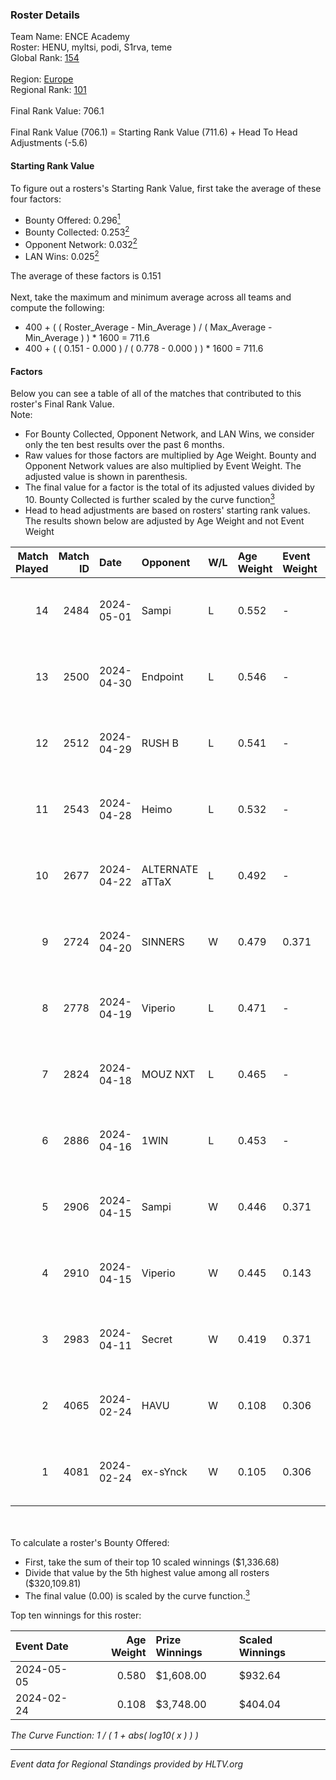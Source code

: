 ### Roster Details<br />
Team Name: ENCE Academy<br />
Roster: HENU, myltsi, podi, S1rva, teme<br />
Global Rank: [154](../standings_global.md)<br />
<br />
Region: [Europe]( ../standings_europe.md)<br />
Regional Rank: [101]( ../standings_europe.md)<br />
<br />
Final Rank Value:  706.1<br />
<br />
Final Rank Value (706.1) = Starting Rank Value (711.6) + Head To Head Adjustments (-5.6)<br />

#### Starting Rank Value<br />
To figure out a rosters's Starting Rank Value, first take the average of these four factors:<br />
- Bounty Offered: 0.296[<sup>1</sup>](#table2)
- Bounty Collected: 0.253[<sup>2</sup>](#table1)
- Opponent Network: 0.032[<sup>2</sup>](#table1)
- LAN Wins: 0.025[<sup>2</sup>](#table1)

The average of these factors is 0.151<br />
<br />
Next, take the maximum and minimum average across all teams and compute the following:<br />
- 400 + ( ( Roster_Average - Min_Average ) / ( Max_Average - Min_Average ) ) * 1600 = 711.6
- 400 + ( ( 0.151 - 0.000 ) / ( 0.778 - 0.000 ) ) * 1600 = 711.6


#### Factors<br />
Below you can see a table of all of the matches that contributed to this roster's Final Rank Value.<br />
Note:<br />

- For Bounty Collected, Opponent Network, and LAN Wins, we consider only the ten best results over the past 6 months.
- Raw values for those factors are multiplied by Age Weight. Bounty and Opponent Network values are also multiplied by Event Weight. The adjusted value is shown in parenthesis.
- The final value for a factor is the total of its adjusted values divided by 10. Bounty Collected is further scaled by the curve function[<sup>3</sup>](#curveFunction)
- Head to head adjustments are based on rosters' starting rank values. The results shown below are adjusted by Age Weight and not Event Weight
<span id="table1"></span><br />


| Match Played | Match ID | Date       | Opponent        | W/L | Age Weight | Event Weight | Bounty Collected | Opponent Network | LAN Wins  | H2H Adj. | Roster                          |
| -: | -: | :- | :- | :- | :- | :- | :- | :- | :- | -: | :- |
|           14 |     2484 | 2024-05-01 | Sampi           | L   | 0.552      | -            | -                | -                | -         |    -4.02 | HENU, myltsi, podi, S1rva, teme |
|           13 |     2500 | 2024-04-30 | Endpoint        | L   | 0.546      | -            | -                | -                | -         |    -4.39 | HENU, myltsi, podi, S1rva, teme |
|           12 |     2512 | 2024-04-29 | RUSH B          | L   | 0.541      | -            | -                | -                | -         |    -5.03 | HENU, myltsi, podi, S1rva, teme |
|           11 |     2543 | 2024-04-28 | Heimo           | L   | 0.532      | -            | -                | -                | -         |    -9.47 | HENU, myltsi, podi, S1rva, teme |
|           10 |     2677 | 2024-04-22 | ALTERNATE aTTaX | L   | 0.492      | -            | -                | -                | -         |    -3.60 | HENU, myltsi, podi, S1rva, teme |
|            9 |     2724 | 2024-04-20 | SINNERS         | W   | 0.479      | 0.371        | 0.037 (0.007)    | 0.800 (0.142)    | 0 (0.000) |    13.82 | HENU, myltsi, podi, S1rva, teme |
|            8 |     2778 | 2024-04-19 | Viperio         | L   | 0.471      | -            | -                | -                | -         |    -9.37 | HENU, myltsi, podi, S1rva, teme |
|            7 |     2824 | 2024-04-18 | MOUZ NXT        | L   | 0.465      | -            | -                | -                | -         |    -2.09 | HENU, myltsi, podi, S1rva, teme |
|            6 |     2886 | 2024-04-16 | 1WIN            | L   | 0.453      | -            | -                | -                | -         |    -3.29 | HENU, myltsi, podi, S1rva, teme |
|            5 |     2906 | 2024-04-15 | Sampi           | W   | 0.446      | 0.371        | 0.027 (0.004)    | 1.000 (0.165)    | 0 (0.000) |    10.47 | HENU, myltsi, podi, S1rva, teme |
|            4 |     2910 | 2024-04-15 | Viperio         | W   | 0.445      | 0.143        | 0.001 (0.000)    | 0.035 (0.002)    | 0 (0.000) |     5.28 | HENU, myltsi, podi, S1rva, teme |
|            3 |     2983 | 2024-04-11 | Secret          | W   | 0.419      | 0.371        | 0.000 (0.000)    | 0.055 (0.008)    | 0 (0.000) |     3.69 | HENU, myltsi, podi, S1rva, teme |
|            2 |     4065 | 2024-02-24 | HAVU            | W   | 0.108      | 0.306        | 0.001 (0.000)    | 0.152 (0.005)    | 1 (0.108) |     1.67 | HENU, myltsi, podi, S1rva, teme |
|            1 |     4081 | 2024-02-24 | ex-sYnck        | W   | 0.105      | 0.306        | 0.000 (0.000)    | 0.015 (0.000)    | 1 (0.105) |     0.76 | HENU, myltsi, podi, S1rva, teme |

<br />
<span id="table2"></span><br />
To calculate a roster's Bounty Offered:<br />

- First, take the sum of their top 10 scaled winnings ($1,336.68)
- Divide that value by the 5th highest value among all rosters ($320,109.81)
- The final value (0.00) is scaled by the curve function.[<sup>3</sup>](#curveFunction)

Top ten winnings for this roster:<br />

| Event Date | Age Weight | Prize Winnings | Scaled Winnings |
| :- | -: | :- | :- |
| 2024-05-05 |      0.580 | $1,608.00      | $932.64         |
| 2024-02-24 |      0.108 | $3,748.00      | $404.04         |


<span id="curveFunction"></span>_The Curve Function: 1 / ( 1 + abs( log10( x ) ) )_<br />

---
_Event data for Regional Standings provided by HLTV.org_<br />
